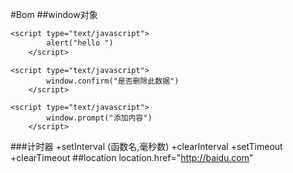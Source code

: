 #Bom
##window对象
```alert
<script type="text/javascript">
        alert("hello ")
    </script>
```
```confirm
<script type="text/javascript">
        window.confirm("是否删除此数据")
    </script>
```
```prompt
<script type="text/javascript">
        window.prompt("添加内容")
    </script>
```
###计时器
+setInterval (函数名,毫秒数)
+clearInterval 
+setTimeout 
+clearTimeout
##location
location.href="http://baidu.com"

